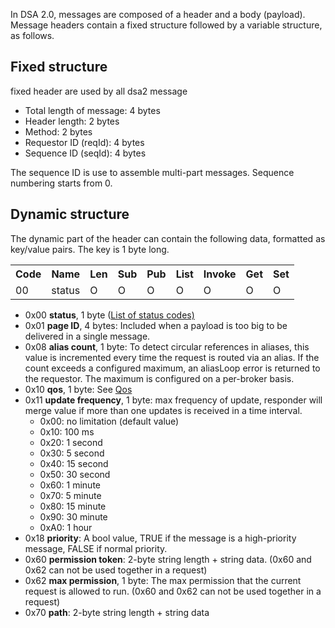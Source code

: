 In DSA 2.0, messages are composed of a header and a body (payload). Message headers contain a fixed structure followed by a variable structure, as follows.

## Fixed structure
fixed header are used by all dsa2 message
* Total length of message: 4 bytes
* Header length: 2 bytes
* Method: 2 bytes
* Requestor ID (reqId): 4 bytes
* Sequence ID (seqId): 4 bytes

The sequence ID is use to assemble multi-part messages. Sequence numbering starts from 0.

## Dynamic structure

The dynamic part of the header can contain the following data, formatted as key/value pairs. The key is 1 byte long.

<table>
<tr><th>Code</th>
    <th>Name</th>
    <th>Len</th>
    <th>Sub</th>
    <th>Pub</th>
    <th>List</th>
    <th>Invoke</th>
    <th>Get</th>
    <th>Set</th></tr>
<tr><td>00</td>
    <td>status</td>
    <td>O</td>
    <td>O</td>
    <td>O</td>
    <td>O</td>
    <td>O</td>
    <td>O</td>
    <td>O</td>
</tr>

</table>

* 0x00 **status**, 1 byte ([List of status codes)](https://github.com/dsa-2/docs/wiki/Status-Table)
* 0x01 **page ID**, 4 bytes: Included when a payload is too big to be delivered in a single message.
* 0x08 **alias count**, 1 byte: To detect circular references in aliases, this value is incremented every time the request is routed via an alias. If the count exceeds a configured maximum, an aliasLoop error is returned to the requestor. The maximum is configured on a per-broker basis.
* 0x10 **qos**, 1 byte: See [Qos](https://github.com/dsa-2/docs/wiki/Qos)
* 0x11 **update frequency**, 1 byte: max frequency of update, responder will merge value if more than one updates is received in a time interval.
  * 0x00: no limitation (default value)
  * 0x10: 100 ms
  * 0x20: 1 second
  * 0x30: 5 second   
  * 0x40: 15 second
  * 0x50: 30 second
  * 0x60: 1 minute
  * 0x70: 5 minute
  * 0x80: 15 minute
  * 0x90: 30 minute
  * 0xA0: 1 hour
* 0x18 **priority**: A bool value, TRUE if the message is a high-priority message, FALSE if normal priority.
* 0x60 **permission token**: 2-byte string length + string data. (0x60 and 0x62 can not be used together in a request)
* 0x62 **max permission**, 1 byte: The max permission that the current request is allowed to run. (0x60 and 0x62 can not be used together in a request)
* 0x70 **path**: 2-byte string length + string data